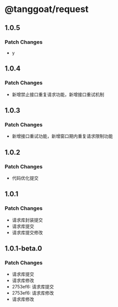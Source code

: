 # @tanggoat/request

## 1.0.5

### Patch Changes

- y

## 1.0.4

### Patch Changes

- 新增禁止接口重复请求功能，新增接口重试机制

## 1.0.3

### Patch Changes

- 新增接口重试功能，新增窗口期内重复请求限制功能

## 1.0.2

### Patch Changes

- 代码优化提交

## 1.0.1

### Patch Changes

- 请求库封装提交
- 请求库提交
- 请求库提交修改

## 1.0.1-beta.0

### Patch Changes

- 请求库提交
- 请求库修改
- 2753ef6: 请求库提交
- 2753ef6: 请求库修改
- 请求库修改
